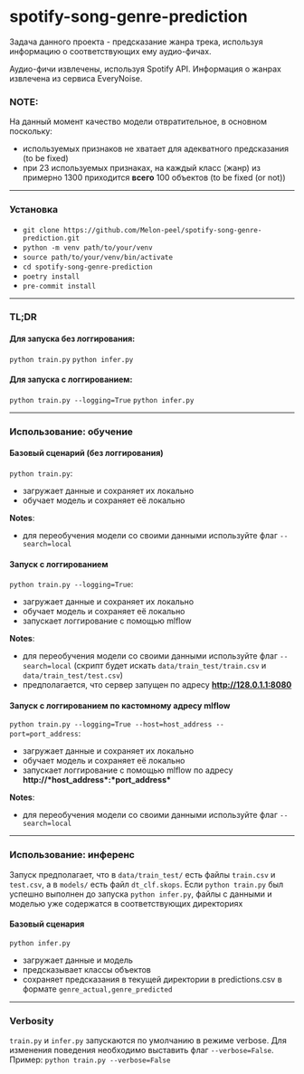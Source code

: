 # spotify-song-genre-prediction

Задача данного проекта - предсказание жанра трека, используя информацию о
соответствующих ему аудио-фичах.

Аудио-фичи извлечены, используя Spotify API. Информация о жанрах извлечена из
сервиса EveryNoise.

### NOTE:

На данный момент качество модели отвратительное, в основном поскольку:

- используемых признаков не хватает для адекватного предсказания (to be fixed)
- при 23 используемых признаках, на каждый класс (жанр) из примерно 1300
  приходится **всего** 100 объектов (to be fixed (or not))

---

### Установка

- `git clone https://github.com/Melon-peel/spotify-song-genre-prediction.git`
- `python -m venv path/to/your/venv`
- `source path/to/your/venv/bin/activate`
- `cd spotify-song-genre-prediction`
- `poetry install`
- `pre-commit install`

---

### TL;DR

#### Для запуска без логгирования:

`python train.py` `python infer.py`

#### Для запуска с логгированием:

`python train.py --logging=True` `python infer.py`

---

### Использование: обучение

#### Базовый сценарий (без логгирования)

`python train.py`:

- загружает данные и сохраняет их локально
- обучает модель и сохраняет её локально

**Notes**:

- для переобучения модели со своими данными используйте флаг `--search=local`

#### Запуск с логгированием

`python train.py --logging=True`:

- загружает данные и сохраняет их локально
- обучает модель и сохраняет её локально
- запускает логгирование с помощью mlflow

**Notes**:

- для переобучения модели со своими данными используйте флаг `--search=local`
  (скрипт будет искать `data/train_test/train.csv` и `data/train_test/test.csv`)
- предполагается, что сервер запущен по адресу **http://128.0.1.1:8080**

#### Запуск с логгированием по кастомному адресу mlflow

`python train.py --logging=True --host=host_address --port=port_address`:

- загружает данные и сохраняет их локально
- обучает модель и сохраняет её локально
- запускает логгирование с помощью mlflow по адресу
  **http://\*host_address\*:\*port_address\***

**Notes**:

- для переобучения модели со своими данными используйте флаг `--search=local`

---

### Использование: инференс

Запуск предполагает, что в `data/train_test/` есть файлы `train.csv` и
`test.csv`, а в `models/` есть файл `dt_clf.skops`. Если `python train.py` был
успешно выполнен до запуска `python infer.py`, файлы с данными и моделью уже
содержатся в соответствующих директориях

#### Базовый сценария

`python infer.py`

- загружает данные и модель
- предсказывает классы объектов
- сохраняет предсказания в текущей директории в predictions.csv в формате
  `genre_actual,genre_predicted`

---

### Verbosity

`train.py` и `infer.py` запускаются по умолчанию в режиме verbose. Для изменения
поведения необходимо выставить флаг `--verbose=False`. Пример:
`python train.py --verbose=False`
